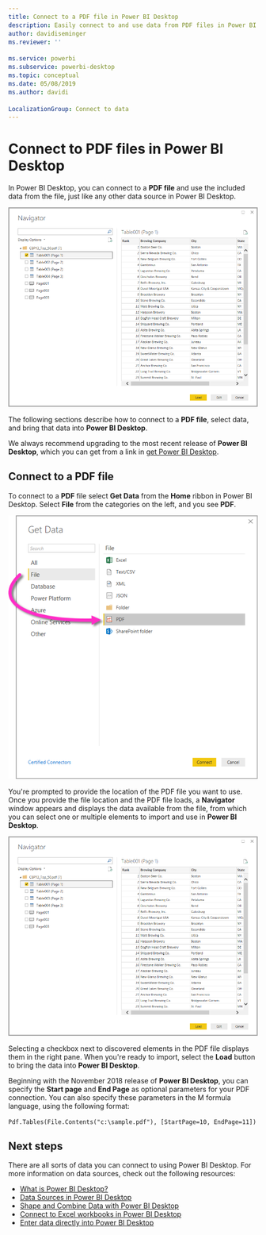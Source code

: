 ```yaml
---
title: Connect to a PDF file in Power BI Desktop
description: Easily connect to and use data from PDF files in Power BI Desktop
author: davidiseminger
ms.reviewer: ''

ms.service: powerbi
ms.subservice: powerbi-desktop
ms.topic: conceptual
ms.date: 05/08/2019
ms.author: davidi

LocalizationGroup: Connect to data
---
```

# Connect to PDF files in Power BI Desktop
In Power BI Desktop, you can connect to a **PDF file** and use the included data from the file, just like any other data source in Power BI Desktop.

![Connect to data in PDF files](media/desktop-connect-pdf/connect-pdf-04.png)

The following sections describe how to connect to a **PDF file**, select data, and bring that data into **Power BI Desktop**.

We always recommend upgrading to the most recent release of **Power BI Desktop**, which you can get from a link in [get Power BI Desktop](../desktop-get-the-desktop.md). 

## Connect to a PDF file
To connect to a **PDF** file select **Get Data** from the **Home** ribbon in Power BI Desktop. Select **File** from the categories on the left, and you see **PDF**.

![Select PDF from Get Data](media/desktop-connect-pdf/connect-pdf-01.png)

You're prompted to provide the location of the PDF file you want to use. Once you provide the file location and the PDF file loads, a **Navigator** window appears and displays the data available from the file, from which you can select one or multiple elements to import and use in **Power BI Desktop**.

![Connect to data in PDF files](media/desktop-connect-pdf/connect-pdf-04.png)

Selecting a checkbox next to discovered elements in the PDF file displays them in the right pane. When you're ready to import, select the **Load** button to bring the data into **Power BI Desktop**.

Beginning with the November 2018 release of **Power BI Desktop**, you can specify the **Start page** and **End Page** as optional parameters for your PDF connection. You can also specify these parameters in the M formula language, using the following format:

`Pdf.Tables(File.Contents("c:\sample.pdf"), [StartPage=10, EndPage=11])`


## Next steps
There are all sorts of data you can connect to using Power BI Desktop. For more information on data sources, check out the following resources:

* [What is Power BI Desktop?](../desktop-what-is-desktop.md)
* [Data Sources in Power BI Desktop](desktop-data-sources.md)
* [Shape and Combine Data with Power BI Desktop](desktop-shape-and-combine-data.md)
* [Connect to Excel workbooks in Power BI Desktop](desktop-connect-excel.md)   
* [Enter data directly into Power BI Desktop](desktop-enter-data-directly-into-desktop.md)   



